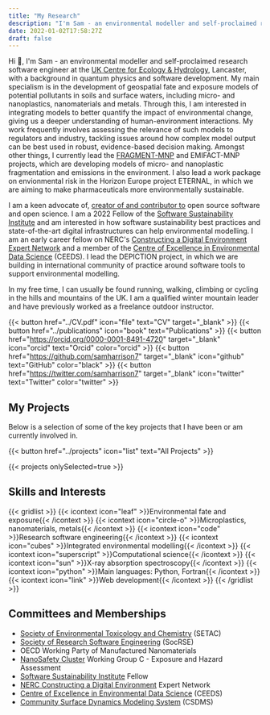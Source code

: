 ```yaml
---
title: "My Research"
description: "I'm Sam - an environmental modeller and self-proclaimed research software engineering at UKCEH, Lancaster."
date: 2022-01-02T17:58:27Z
draft: false
---
```


Hi :wave:, I'm Sam - an environmental modeller and self-proclaimed research software engineer at the [UK Centre for Ecology & Hydrology](https://ceh.ac.uk), Lancaster, with a background in quantum physics and software development. My main specialism is in the development of geospatial fate and exposure models of potential pollutants in soils and surface waters, including micro- and nanoplastics, nanomaterials and metals. Through this, I am interested in integrating models to better quantify the impact of environmental change, giving us a deeper understanding of human-environment interactions. My work frequently involves assessing the relevance of such models to regulators and industry, tackling issues around how complex model output can be best used in robust, evidence-based decision making. Amongst other things, I currently lead the [FRAGMENT-MNP](https://www.ceh.ac.uk/our-science/projects/fragment-mnp) and EMIFACT-MNP projects, which are developing models of micro- and nanoplastic fragmentation and emissions in the environment. I also lead a work package on envionmental risk in the Horizon Europe project ETERNAL, in which we are aiming to make pharmaceuticals more environmentally sustainable.

I am a keen advocate of, [creator of and contributor to](https://github.com/samharrison7) open source software and open science. I am a 2022 Fellow of the [Software Sustainability Institute](https://software.ac.uk) and am interested in how software sustainability best practices and state-of-the-art digital infrastructures can help environmental modelling. I am an early career fellow on NERC's [Constructing a Digital Environment Expert Network](https://digitalenvironment.org) and a member of the [Centre of Excellence in Environmental Data Science](https://ceeds.ac.uk) (CEEDS). I lead the DEPICTION project, in which we are building in international community of practice around software tools to support environmental modelling.

In my free time, I can usually be found running, walking, climbing or cycling in the hills and mountains of the UK. I am a qualified winter mountain leader and have previously worked as a freelance outdoor instructor.

{{< button href="../CV.pdf" icon="file" text="CV" target="_blank" >}}
{{< button href="../publications" icon="book" text="Publications" >}}
{{< button href="https://orcid.org/0000-0001-8491-4720" target="_blank" icon="orcid" text="Orcid" color="orcid" >}}
{{< button href="https://github.com/samharrison7" target="_blank" icon="github" text="GitHub" color="black" >}}
{{< button href="https://twitter.com/samharrison7" target="_blank" icon="twitter" text="Twitter" color="twitter" >}}

## My Projects

Below is a selection of some of the key projects that I have been or am currently involved in.

{{< button href="../projects" icon="list" text="All Projects" >}}

{{< projects onlySelected=true >}}

## Skills and Interests

{{< gridlist >}}
{{< icontext icon="leaf" >}}Environmental fate and exposure{{< /icontext >}}
{{< icontext icon="circle-o" >}}Microplastics, nanomaterials, metals{{< /icontext >}}
{{< icontext icon="code" >}}Research software engineering{{< /icontext >}}
{{< icontext icon="cubes" >}}Integrated environmental modelling{{< /icontext >}}
{{< icontext icon="superscript" >}}Computational science{{< /icontext >}}
{{< icontext icon="sun" >}}X-ray absorption spectroscopy{{< /icontext >}}
{{< icontext icon="python" >}}Main languages: Python, Fortran{{< /icontext >}}
{{< icontext icon="link" >}}Web development{{< /icontext >}}
{{< /gridlist >}}


## Committees and Memberships

- [Society of Environmental Toxicology and Chemistry](https://setac.org) (SETAC)
- [Society of Research Software Engineering](https://society-rse.org) (SocRSE)
- OECD Working Party of Manufactured Nanomaterials
- [NanoSafety Cluster](https://www.nanosafetycluster.eu/) Working Group C - Exposure and Hazard Assessment
- [Software Sustainability Institute](https://software.ac.uk) Fellow
- [NERC Constructing a Digital Environment](https://digitalenvironment.org) Expert Network
- [Centre of Excellence in Environmental Data Science](https://ceeds.ac.uk) (CEEDS)
- [Community Surface Dynamics Modeling System](https://csdms.colorado.edu/) (CSDMS)
